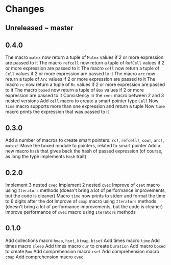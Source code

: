 # Changes

## Unreleased ~ master

## 0.4.0
The macro `mutex` now return a tuple of `Mutex` values if 2 or more expression are passed to it
The macro `refcell` now return a tuple of `RefCell` values if 2 or more expression are passed to it
The macro `cell` now return a tuple of `Cell` values if 2 or more expression are passed to it
The macro `arc` now return a tuple of `Arc` values if 2 or more expression are passed to it
The macro `rc` now return a tuple of `Rc` values if 2 or more expression are passed to it
The macro `boxed` now return a tuple of `Box` values if 2 or more expression are passed to it
Consistency in the `cvec` macro between 2 and 3 nested versions
Add `cell` macro to create a smart pointer type `Cell`
Now `time` macro supports more than one expression and return a tuple
Now `time` macro prints the expression that was passed to it

## 0.3.0
Add a number of macros to create smart pointers: `rc!`, `refcell!`, `cow!`, `arc!`, `mutex!`
Move the boxed module to pointers, related to smart pointer
Add a new macro `hash` that gives back the hash of passed expression (of course, as long the type implements `Hash` trait)

## 0.2.0
Implement 3 nested `cvec`
Implement 2 nested `cvec`
Improve of `cset` macro using `Iterators` methods (doesn't bring a lot of performance improvements, but the code is cleaner)
Macro `time` now prints to stderr and format the time to 6 digits after the dot
Improve of `cmap` macro using `Iterators` methods (doesn't bring a lot of performance improvements, but the code is cleaner)
Improve performance of `cvec` macro using `Iterators` methods

## 0.1.0
Add collections macro `hmap`, `hset`, `btmap`, `btset`
Add times macro `time`
Add times macro `sleep`
Add times macro `dur` to create `Duration`
Add macro `boxed` to create `Box`
Add comprehension macro `cset`
Add comprehension macro `cmap`
Add comprehension macro `cvec`
